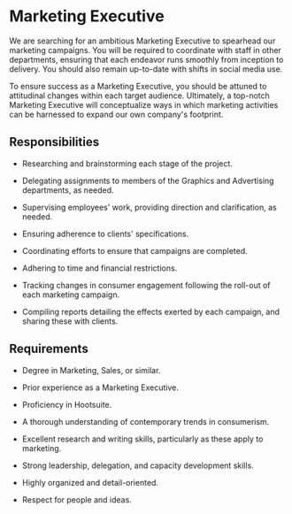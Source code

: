 # Marketing Executive

We are searching for an ambitious Marketing Executive to spearhead our marketing campaigns. You will be required to coordinate with staff in other departments, ensuring that each endeavor runs smoothly from inception to delivery. You should also remain up-to-date with shifts in social media use.

To ensure success as a Marketing Executive, you should be attuned to attitudinal changes within each target audience. Ultimately, a top-notch Marketing Executive will conceptualize ways in which marketing activities can be harnessed to expand our own company's footprint.

## Responsibilities

* Researching and brainstorming each stage of the project.

* Delegating assignments to members of the Graphics and Advertising departments, as needed.

* Supervising employees' work, providing direction and clarification, as needed.

* Ensuring adherence to clients' specifications.

* Coordinating efforts to ensure that campaigns are completed.

* Adhering to time and financial restrictions.

* Tracking changes in consumer engagement following the roll-out of each marketing campaign.

* Compiling reports detailing the effects exerted by each campaign, and sharing these with clients.

## Requirements

* Degree in Marketing, Sales, or similar.

* Prior experience as a Marketing Executive.

* Proficiency in Hootsuite.

* A thorough understanding of contemporary trends in consumerism.

* Excellent research and writing skills, particularly as these apply to marketing.

* Strong leadership, delegation, and capacity development skills.

* Highly organized and detail-oriented.

* Respect for people and ideas.

